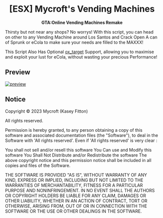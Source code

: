 <h1 align='center'>[ESX] Mycroft's Vending Machines</a></h1><p align='center'><b>GTA:Online Vending Machines Remake</b></h5>

Thirsty but not near any shops? No worrys! With this script, you can head on other to any Vending Machine around Los Santos and Crack
Open A can of Sprunk or eCola to make sure your needs are filled to the MAXXX!

This Script Also Has Optional [ox_target](https://github.com/overextended/ox_target) Support, allowing you to maximise and exploit your lust for eCola, without wasting your precious Performance!

## Preview

[![preview](https://cdn.discordapp.com/attachments/836342197565521960/1062511177218928661/image.png)](https://streamable.com/hfowqm)

## Notice

Copyright © 2023 Mycroft (Kasey Fitton)

All rights reserved.

Permission is hereby granted, to any person obtaining a copy
of this software and associated documentation files (the "Software"), to deal
in the Software with 'All rights reserved'. Even if 'All rights reserved' is very clear :

  You shall not sell and/or resell this software
  You Can use and Modify this software
  You Shall Not Distribute and/or Redistribute the software
  The above copyright notice and this permission notice shall be included in all copies and files of the Software.

THE SOFTWARE IS PROVIDED "AS IS", WITHOUT WARRANTY OF ANY KIND, EXPRESS OR
IMPLIED, INCLUDING BUT NOT LIMITED TO THE WARRANTIES OF MERCHANTABILITY,
FITNESS FOR A PARTICULAR PURPOSE AND NONINFRINGEMENT. IN NO EVENT SHALL THE
AUTHORS OR COPYRIGHT HOLDERS BE LIABLE FOR ANY CLAIM, DAMAGES OR OTHER
LIABILITY, WHETHER IN AN ACTION OF CONTRACT, TORT OR OTHERWISE, ARISING FROM,
OUT OF OR IN CONNECTION WITH THE SOFTWARE OR THE USE OR OTHER DEALINGS IN THE
SOFTWARE.
